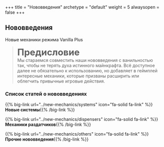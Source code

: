 +++
title = "Нововведения"
archetype = "default"
weight = 5
alwaysopen = false
+++

## Нововведения
<gray>Новые механики режима Vanilla Plus</gray>

<seventy-five-empty-line></seventy-five-empty-line>

> <font style = "font-size: 1.85rem"> **Предисловие** </font>\
Мы стараемся совместить наши нововведения с ванильностью так, чтобы не терять духа истинного майнкрафта. Всё доступное далее не обязательно к использованию, но добавляет в геймплей интересные механики, которые призваны расширить или облегчить привычные игровые действия.

### Список статей о нововведениях

{{% big-link url="../new-mechanics/systems" icon="fa-solid fa-link" %}}**Новые системы**{{% /big-link %}}

{{% big-link url="../new-mechanics/dispensers" icon="fa-solid fa-link" %}}**Механики раздатчиков**{{% /big-link %}}

{{% big-link url="../new-mechanics/others" icon="fa-solid fa-link" %}}**Прочие нововведения**{{% /big-link %}}